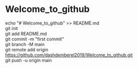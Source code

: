 # Welcome_to_github
echo "# Welcome_to_github" >> README.md  
git init  
git add README.md  
git commit -m "first commit"  
git branch -M main  
git remote add origin https://github.com/dashdemberel2019/Welcome_to_github.git  
git push -u origin main 
